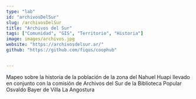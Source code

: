 ```yaml
---
type: "lab"
id: "archivosDelSur"
slug: /archivosDelSur
title: "Archivos del Sur"
tags: ["Comunidad", "GIS", "Territorio", "Historia"]
image: images/archivos.jpg
website: "https://archivosdelsur.ar/"
github: "https://github.com/fiqus/coophub"


---
```


Mapeo sobre la historia de la población de la zona del Nahuel Huapi llevado en conjunto con la comisión de Archivos del Sur de la Biblioteca Popular Osvaldo Bayer de Villa La Angostura 
